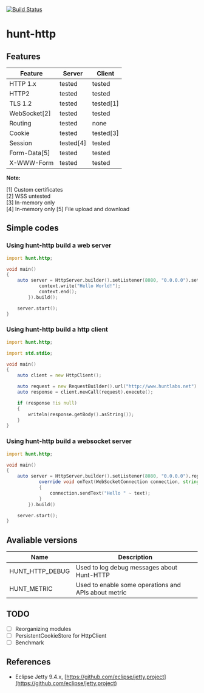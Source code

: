 [![Build Status](https://travis-ci.org/huntlabs/hunt-http.svg?branch=master)](https://travis-ci.org/huntlabs/hunt-http)

# hunt-http

## Features
| Feature | Server | Client |
|--------|--------|--------|
| HTTP 1.x | tested | tested |
| HTTP2 | tested | tested |
| TLS 1.2 | tested | tested[1] |
| WebSocket[2] | tested | tested |
| Routing | tested | none |
| Cookie | tested | tested[3] |
| Session | tested[4] | tested |
| Form-Data[5] | tested | tested |
| X-WWW-Form | tested | tested |

**Note:**

[1] Custom certificates<br>
[2] WSS untested<br>
[3] In-memory only<br>
[4] In-memory only
[5] File upload and download

## Simple codes

### Using hunt-http build a web server
```D
import hunt.http;

void main()
{
    auto server = HttpServer.builder().setListener(8080, "0.0.0.0").setHandler((RoutingContext context) {
            context.write("Hello World!");
            context.end();
        }).build();

    server.start();
}
```
### Using hunt-http build a http client
```D
import hunt.http;

import std.stdio;

void main()
{
    auto client = new HttpClient();

    auto request = new RequestBuilder().url("http://www.huntlabs.net").build();
    auto response = client.newCall(request).execute();

    if (response !is null)
    {
        writeln(response.getBody().asString());
    }
}
```

### Using hunt-http build a websocket server
```D
import hunt.http;

void main()
{
    auto server = HttpServer.builder().setListener(8080, "0.0.0.0").registerWebSocket("/", new class AbstractWebSocketMessageHandler {
            override void onText(WebSocketConnection connection, string text)
            {
                connection.sendText("Hello " ~ text);
            }
        }).build()

    server.start();
}
```


## Avaliable versions
| Name | Description | 
|--------|--------|
| HUNT_HTTP_DEBUG |  Used to log debug messages about Hunt-HTTP |
| HUNT_METRIC |  Used to enable some operations and APIs about metric |

## TODO
- [ ] Reorganizing modules
- [ ] PersistentCookieStore for HttpClient
- [ ] Benchmark

## References
- Eclipse Jetty 9.4.x, [https://github.com/eclipse/jetty.project](https://github.com/eclipse/jetty.project)
